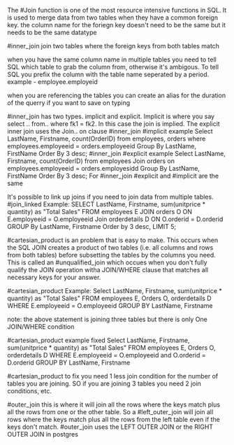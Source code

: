 The #Join function is one of the most resource intensive functions in SQL. It is used to merge data from two tables when they have a common foreign key. the column name for the foriegn key doesn't need to be the same but it needs to be the same datatype

#inner_join join two tables where the foreign keys from both tables match

when you have the same column name in multiple tables you need to tell SQL which table to grab the column from, otherwise it's ambigous. To tell SQL you prefix the column with the table name seperated by a period. example - employee.employeid

when you are referencing the tables you can create an alias for the duration of the querry if you want to save on typing

#inner_join has two types. implicit and explicit. Implicit is where you say select .. from.. where fk1 = fk2. In this case the join is implied. The explicit inner join uses the Join.. on clause
#inner_join #implicit example
Select LastName, Firstname, count(OrderID)
	from employees, orders
	 where employees.employeeid = orders.employeeid
	 Group By LastName, FirstName
	 Order By 3 desc;
#inner_join #explicit example
Select LastName, Firstname, count(OrderID)
	from employees Join orders
	 on employees.employeeid = orders.employesidd
	 Group By LastName, FirstName
	 Order By 3 desc;
For #inner_join  #explicit and #implicit  are the same

It's possible to link up joins if you need to join data from multiple tables.
#join_linked Example:
SELECT LastName, Firstname, sum(unitprice * quantity) as "Total Sales"
	FROM employees E
		JOIN
		 orders O ON E.employeeid = O.employeeid
			 Join
			 orderdetails D ON O.orderid = D.orderid
GROUP By LastName, Firstname
Order by 3 desc, LIMIT 5;

#cartesian_product is an problem that is easy to make. This occurs when the SQL JOIN creates a product of two tables (i.e. all columns and rows from both tables) before subsetting the tables by the columns you need. This is called an #unqualified_join which occues when you don't fully qualify the JOIN operation witha JOIN/WHERE clause that matches all necessary keys for your answer.

#cartesian_product Example:
Select LastName, Firstname, sum(unitprice * quantity) as "Total Sales"
	FROM employees E, Orders O, orderdetails D
	 WHERE E.employeeid = O.employeeid
GROUP BY LastName, Firstname

note: the above statement is joining three tables but there is only One JOIN/WHERE condition

#cartesian_product example fixed
Select LastName, Firstname, sum(unitprice * quantity) as "Total Sales"
	FROM employees E, Orders O, orderdetails D
	 WHERE E.employeeid = O.employeeid
		 and O.orderid = D.orderid
GROUP BY LastName, Firstname

#cartesian_product to fix you need 1 less join condition for the number of tables you are joining. SO if you are joining 3 tables you need 2 join conditions, etc.

#outer_join this is where it will join all the rows where the keys match plus all the rows from one or the other table. So a #left_outer_join will join all rows where the keys match plus all the rows from the left table even if the keys don't match.
#outer_join uses the LEFT OUTER JOIN or the RIGHT OUTER JOIN in postgres
